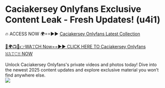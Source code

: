 # Caciakersey Onlyfans Exclusive Content Leak - Fresh Updates! (u4i1)

🔥 ACCESS NOW 🌍==►► <a href="https://tinyurl.com/kvy9nzfs" rel="nofollow">Caciakersey Onlyfans Latest Collection</a>
<br><br>
[🔴🌍📺📱👉WA𝚃CH Now==►► CLICK HERE TO Caciakersey Onlyfans 𝚆𝙰𝚃𝙲𝙷 NOW](https://tinyurl.com/kvy9nzfs)
<br><br>
Unlock Caciakersey Onlyfans's private videos and photos today! Dive into the newest 2025 content updates and explore exclusive material you won’t find anywhere else.
<br>
<a href="https://tinyurl.com/kvy9nzfs" rel="nofollow" data-target="animated-image.originalLink"><img src="https://camo.githubusercontent.com/8a4f000d20f83aca3bf7ec5f350d767afa0574a8a352519fd8cfa583a6f93a33/68747470733a2f2f692e696d6775722e636f6d2f644a486b345a712e676966" data-canonical-src="https://i.imgur.com/dJHk4Zq.gif" style="max-width: 100%; display: inline-block;" data-target="animated-image.originalImage"></a>
<br>
